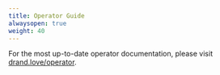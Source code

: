 ```yaml
---
title: Operator Guide   
alwaysopen: true
weight: 40
---
```


For the most up-to-date operator documentation, please visit [drand.love/operator](https://drand.love/operator/).